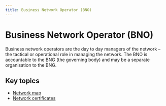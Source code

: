 ```yaml
---
title: Business Network Operator (BNO)
---
```

# Business Network Operator (BNO)

Business network operators are the day to day managers of the network – the tactical or operational role in managing the network. The BNO is accountable to the BNG (the governing body) and may be a separate organisation to the BNG.

## Key topics

* [Network map](../network-map.md)
* [Network certificates](../permissioning.md)
